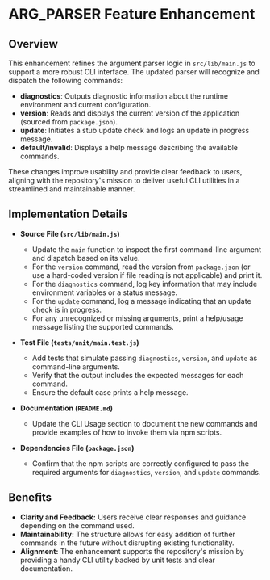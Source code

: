 # ARG_PARSER Feature Enhancement

## Overview
This enhancement refines the argument parser logic in `src/lib/main.js` to support a more robust CLI interface. The updated parser will recognize and dispatch the following commands:

- **diagnostics**: Outputs diagnostic information about the runtime environment and current configuration.
- **version**: Reads and displays the current version of the application (sourced from `package.json`).
- **update**: Initiates a stub update check and logs an update in progress message.
- **default/invalid**: Displays a help message describing the available commands.

These changes improve usability and provide clear feedback to users, aligning with the repository's mission to deliver useful CLI utilities in a streamlined and maintainable manner.

## Implementation Details
- **Source File (`src/lib/main.js`)**
  - Update the `main` function to inspect the first command-line argument and dispatch based on its value.
  - For the `version` command, read the version from `package.json` (or use a hard-coded version if file reading is not applicable) and print it.
  - For the `diagnostics` command, log key information that may include environment variables or a status message.
  - For the `update` command, log a message indicating that an update check is in progress.
  - For any unrecognized or missing arguments, print a help/usage message listing the supported commands.

- **Test File (`tests/unit/main.test.js`)**
  - Add tests that simulate passing `diagnostics`, `version`, and `update` as command-line arguments.
  - Verify that the output includes the expected messages for each command.
  - Ensure the default case prints a help message.

- **Documentation (`README.md`)**
  - Update the CLI Usage section to document the new commands and provide examples of how to invoke them via npm scripts.

- **Dependencies File (`package.json`)**
  - Confirm that the npm scripts are correctly configured to pass the required arguments for `diagnostics`, `version`, and `update` commands.

## Benefits
- **Clarity and Feedback:** Users receive clear responses and guidance depending on the command used.
- **Maintainability:** The structure allows for easy addition of further commands in the future without disrupting existing functionality.
- **Alignment:** The enhancement supports the repository's mission by providing a handy CLI utility backed by unit tests and clear documentation.
